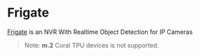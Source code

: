 # Frigate

[Frigate](https://github.com/frigate/frigate) is an NVR With Realtime Object Detection for IP Cameras

> Note: **m.2** Coral TPU devices is not supported.
